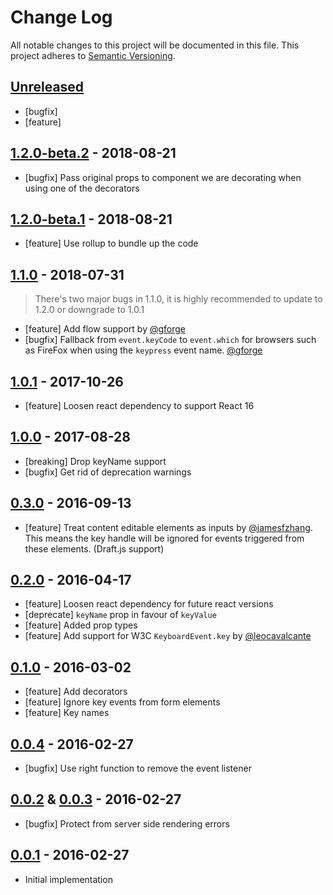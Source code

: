 # Change Log

All notable changes to this project will be documented in this file.
This project adheres to [Semantic Versioning](http://semver.org/).

## [Unreleased]

- [bugfix]
- [feature]

## [1.2.0-beta.2] - 2018-08-21

- [bugfix] Pass original props to component we are decorating when using one of the decorators

## [1.2.0-beta.1] - 2018-08-21

- [feature] Use rollup to bundle up the code

## [1.1.0] - 2018-07-31

> There's two major bugs in 1.1.0, it is highly recommended to update to 1.2.0 or downgrade to 1.0.1

- [feature] Add flow support by [@gforge](https://github.com/gforge)
- [bugfix] Fallback from `event.keyCode` to `event.which` for browsers such as FireFox when using the `keypress` event name. [@gforge](https://github.com/gforge)

## [1.0.1] - 2017-10-26

- [feature] Loosen react dependency to support React 16

## [1.0.0] - 2017-08-28

- [breaking] Drop keyName support
- [bugfix] Get rid of deprecation warnings

## [0.3.0] - 2016-09-13

- [feature] Treat content editable elements as inputs by [@jamesfzhang](https://github.com/jamesfzhang). This means the key handle
  will be ignored for events triggered from these elements. (Draft.js support)

## [0.2.0] - 2016-04-17

- [feature] Loosen react dependency for future react versions
- [deprecate] `keyName` prop in favour of `keyValue`
- [feature] Added prop types
- [feature] Add support for W3C `KeyboardEvent.key` by [@leocavalcante](https://github.com/leocavalcante)

## [0.1.0] - 2016-03-02

- [feature] Add decorators
- [feature] Ignore key events from form elements
- [feature] Key names

## [0.0.4] - 2016-02-27

- [bugfix] Use right function to remove the event listener

## [0.0.2] & [0.0.3] - 2016-02-27

- [bugfix] Protect from server side rendering errors

## [0.0.1] - 2016-02-27

- Initial implementation

[unreleased]: https://github.com/ayrton/react-key-handler/compare/v1.1.0...HEAD
[1.2.0-beta.2]: https://github.com/ayrton/react-key-handler/compare/v1.2.0-beta.1...v1.2.0-beta.2
[1.2.0-beta.1]: https://github.com/ayrton/react-key-handler/compare/v1.1.0...v1.2.0-beta.1
[1.1.0]: https://github.com/ayrton/react-key-handler/compare/v1.0.1...v1.1.0
[1.0.1]: https://github.com/ayrton/react-key-handler/compare/v1.0.0...v1.0.1
[1.0.0]: https://github.com/ayrton/react-key-handler/compare/v0.3.0...v1.0.0
[0.3.0]: https://github.com/ayrton/react-key-handler/compare/v0.2.0...v0.3.0
[0.2.0]: https://github.com/ayrton/react-key-handler/compare/v0.1.0...v0.2.0
[0.1.0]: https://github.com/ayrton/react-key-handler/compare/v0.0.4...v0.1.0
[0.0.4]: https://github.com/ayrton/react-key-handler/compare/v0.0.3...v0.0.4
[0.0.3]: https://github.com/ayrton/react-key-handler/compare/v0.0.2...v0.0.3
[0.0.2]: https://github.com/ayrton/react-key-handler/compare/v0.0.1...v0.0.2
[0.0.1]: https://github.com/ayrton/react-key-handler/commit/8267e3dc7357bb7fb106f5148e6f9cb9f69ed3b5
